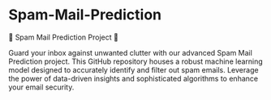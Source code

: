 # Spam-Mail-Prediction
🚫 Spam Mail Prediction Project 📧

Guard your inbox against unwanted clutter with our advanced Spam Mail Prediction project. This GitHub repository houses a robust machine learning model designed to accurately identify and filter out spam emails. Leverage the power of data-driven insights and sophisticated algorithms to enhance your email security.
